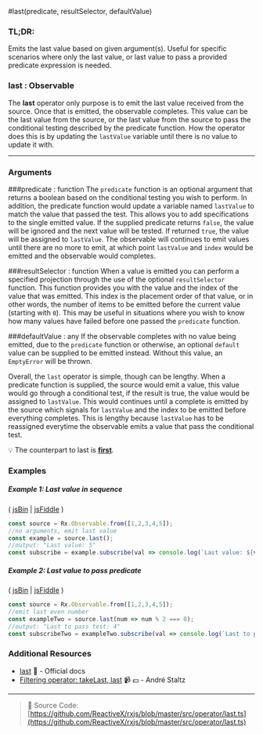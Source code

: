 #last(predicate, resultSelector, defaultValue)

### TL;DR:
Emits the last value based on given argument(s).  Useful for specific scenarios where only the last value, or last value to pass a provided predicate expression is needed.

### last : Observable
The **last** operator only purpose is to emit the last value received from the source.  Once that is emitted, the observable completes.  This value can be the last value from the source, or the last value from the source to pass the conditional testing described by the predicate function.  How the operator does this is by updating the `lastValue` variable until there is no value to update it with.

---

### Arguments

###predicate : function
The `predicate` function is an optional argument that returns a boolean based on the conditional testing you wish to perform.  In addition, the predicate function would update a variable named `lastValue` to match the value that passed the test.  This allows you to add specifications to the single emitted value. If the supplied predicate returns `false`, the value will be ignored and the next value will be tested. If returned `true`, the value will be assigned to `lastValue`. The observable will continues to emit values until there are no more to emit, at which point `lastValue` and `index` would be emitted and the observable would completes.

###resultSelector : function
When a value is emitted you can perform a specified projection through the use of the optional `resultSelector` function.  This function provides you with the value and the index of the value that was emitted.  This index is the placement order of that value, or in other words, the number of items to be emitted before the current value (starting with `0`).  This may be useful in situations where you wish to know how many values have failed before one passed the `predicate` function.

###defaultValue : any
If the observable completes with no value being emitted, due to the `predicate` function or otherwise, an optional `default` value can be supplied to be emitted instead.  Without this value, an `EmptyError` will be thrown.

Overall, the `last` operator is simple, though can be lengthy.  When a predicate function is supplied, the source would emit a value, this value would go through a conditional test, if the result is true, the value would be assigned to `lastValue`. This would continues until a complete is emitted by the source which signals for `lastValue` and the index to be emitted before everything completes.  This is lengthy because `lastValue` has to be reassigned everytime the observable emits a value that pass the conditional test.

:bulb: The counterpart to last is [**first**](first.md).


### Examples

##### Example 1: Last value in sequence

( [jsBin](http://jsbin.com/pevaqeloki/1/edit?js,console) | [jsFiddle](https://jsfiddle.net/btroncone/b05r434a/) )

```js
const source = Rx.Observable.from([1,2,3,4,5]);
//no arguments, emit last value
const example = source.last();
//output: "Last value: 5"
const subscribe = example.subscribe(val => console.log(`Last value: ${val}`));
```

##### Example 2: Last value to pass predicate

( [jsBin](http://jsbin.com/yagexuwari/1/edit?js,console) | [jsFiddle](https://jsfiddle.net/btroncone/pkx2btsh/) )

```js
const source = Rx.Observable.from([1,2,3,4,5]);
//emit last even number
const exampleTwo = source.last(num => num % 2 === 0);
//output: "Last to pass test: 4"
const subscribeTwo = exampleTwo.subscribe(val => console.log(`Last to pass test: ${val}`));
```


### Additional Resources
* [last](http://reactivex.io/rxjs/class/es6/Observable.js~Observable.html#instance-method-last) :newspaper: - Official docs
* [Filtering operator: takeLast, last](https://egghead.io/lessons/rxjs-filtering-operators-takelast-last?course=rxjs-beyond-the-basics-operators-in-depth) :video_camera: :dollar: - André Staltz

---
> :file_folder: Source Code:  [https://github.com/ReactiveX/rxjs/blob/master/src/operator/last.ts](https://github.com/ReactiveX/rxjs/blob/master/src/operator/last.ts)
